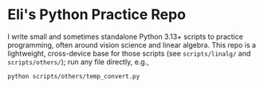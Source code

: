 # Eli's Python Practice Repo

I write small and sometimes standalone Python 3.13+ scripts to practice programming, often around vision science and linear algebra. This repo is a lightweight, cross-device base for those scripts (see `scripts/linalg/` and `scripts/others/`); run any file directly, e.g., 

```bash
python scripts/others/temp_convert.py
```
